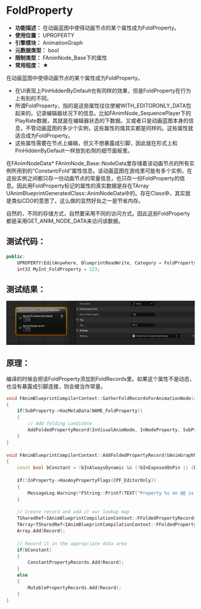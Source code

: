 ﻿# FoldProperty

- **功能描述：** 在动画蓝图中使得动画节点的某个属性成为FoldProperty。
- **使用位置：** UPROPERTY
- **引擎模块：** AnimationGraph
- **元数据类型：** bool
- **限制类型：** FAnimNode_Base下的属性
- **常用程度：** ★

在动画蓝图中使得动画节点的某个属性成为FoldProperty。

- 在UI表现上PinHiddenByDefault也有同样的效果，但是FoldProperty在行为上有别的不同。
- 所谓FoldProperty，指的是这些属性往往使被WITH_EDITORONLY_DATA包起来的。记录编辑器状况下的信息。比如FAnimNode_SequencePlayer下的PlayRate数据，其就是在编辑器状态的下数据。又或者只是动画蓝图本身的信息，不管动画蓝图的多少个实例，这些属性的值其实都是同样的。这些属性就适合成为FoldProperty。
- 这些属性需要在节点上编辑，但又不想暴露成引脚，因此就在形式上和PinHiddenByDefault一样放到右侧的细节面板里。

在FAnimNodeData* FAnimNode_Base::NodeData里存储着该动画节点的所有实例所用到的“Constant/Fold”属性信息。该动画蓝图在游戏里可能有多个实例，在这些实例之间都只存一份动画节点的常量信息，也只存一份FoldProperty的信息。因此用FoldProperty标记的属性的真实数据是存在TArray<FAnimNodeData> UAnimBlueprintGeneratedClass::AnimNodeData中的。存在Class中，其实就是类似CDO的意思了。这么做的显然好处之一是节省内存。

自然的，不同的存储方式，自然要采用不同的访问方式。因此这些FoldProperty都是采用GET_ANIM_NODE_DATA来访问该数据。

## 测试代码：

```cpp
public:
	UPROPERTY(EditAnywhere, BlueprintReadWrite, Category = FoldPropertyTest, meta = (FoldProperty))
	int32 MyInt_FoldProperty = 123;
```

## 测试结果：

![Untitled](Untitled.png)

## 原理：

编译的时候会把该FoldProperty添加到FoldRecords里。如果这个属性不是动态，也没有暴露成引脚连接，则会被当作常量。

```cpp
void FAnimBlueprintCompilerContext::GatherFoldRecordsForAnimationNode(const UScriptStruct* InNodeType, FStructProperty* InNodeProperty, UAnimGraphNode_Base* InVisualAnimNode)
{
	if(SubProperty->HasMetaData(NAME_FoldProperty))
	{
		// Add folding candidate
		AddFoldedPropertyRecord(InVisualAnimNode, InNodeProperty, SubProperty, bAllPinsExposed, !bAllPinsDisconnected, bAlwaysDynamic);
	}
}

void FAnimBlueprintCompilerContext::AddFoldedPropertyRecord(UAnimGraphNode_Base* InAnimGraphNode, FStructProperty* InAnimNodeProperty, FProperty* InProperty, bool bInExposedOnPin, bool bInPinConnected, bool bInAlwaysDynamic)
{
	const bool bConstant = !bInAlwaysDynamic && (!bInExposedOnPin || (bInExposedOnPin && !bInPinConnected));

	if(!InProperty->HasAnyPropertyFlags(CPF_EditorOnly))
	{
		MessageLog.Warning(*FString::Printf(TEXT("Property %s on @@ is foldable, but not editor only"), *InProperty->GetName()), InAnimGraphNode);
	}

	// Create record and add it our lookup map
	TSharedRef<IAnimBlueprintCompilationContext::FFoldedPropertyRecord> Record = MakeShared<IAnimBlueprintCompilationContext::FFoldedPropertyRecord>(InAnimGraphNode, InAnimNodeProperty, InProperty, bConstant);
	TArray<TSharedRef<IAnimBlueprintCompilationContext::FFoldedPropertyRecord>>& Array = NodeToFoldedPropertyRecordMap.FindOrAdd(InAnimGraphNode);
	Array.Add(Record);

	// Record it in the appropriate data area
	if(bConstant)
	{
		ConstantPropertyRecords.Add(Record);
	}
	else
	{
		MutablePropertyRecords.Add(Record);
	}
}
```
